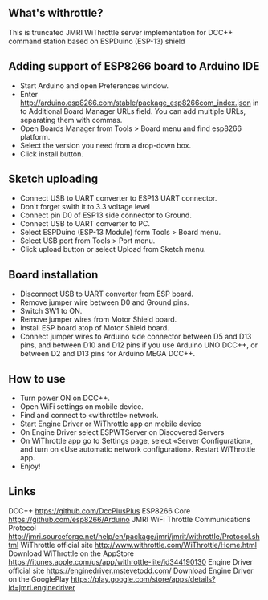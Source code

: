 What's withrottle?
-------------------
This is truncated JMRI WiThrottle server implementation for DCC++ command station based on ESPDuino (ESP-13) shield

Adding support of ESP8266 board to Arduino IDE
----------------------------------------------
* Start Arduino and open Preferences window.
* Enter http://arduino.esp8266.com/stable/package_esp8266com_index.json in to Additional Board Manager URLs field. You can add multiple URLs, separating them with commas.
* Open Boards Manager from Tools > Board menu and find esp8266 platform.
* Select the version you need from a drop-down box.
* Click install button.

Sketch uploading
----------------
* Connect USB to UART converter to ESP13 UART connector.
* Don't forget swith it to 3.3 voltage level
* Connect pin D0 of ESP13 side connector to Ground.
* Connect USB to UART converter to PC.
* Select ESPDuino (ESP-13 Module) form Tools > Board menu.
* Select USB port from Tools > Port menu.
* Click upload button or select Upload from Sketch menu.

Board installation
------------------
* Disconnect USB to UART converter from ESP board.
* Remove jumper wire between D0 and Ground pins.
* Switch SW1 to ON.
* Remove jumper wires from Motor Shield board.
* Install ESP board atop of Motor Shield board.
* Connect jumper wires to Arduino side connector between D5 and D13 pins, and between D10 and D12 pins if you use Arduino UNO DCC++, or between D2 and D13 pins for Arduino MEGA DCC++.

How to use
----------
* Turn power ON on DCC++.
* Open WiFi settings on mobile device.
* Find and connect to «withrottle» network.
* Start Engine Driver or WiThrottle app on mobile device
* On Engine Driver select ESPWTServer on Discovered Servers
* On WiThrottle app go to Settings page, select «Server Configuration», and turn on «Use automatic network configuration». Restart WiThrottle app.
* Enjoy!

Links
-----
DCC++ https://github.com/DccPlusPlus
ESP8266 Core https://github.com/esp8266/Arduino
JMRI WiFi Throttle Communications Protocol http://jmri.sourceforge.net/help/en/package/jmri/jmrit/withrottle/Protocol.shtml
WiThrottle official site http://www.withrottle.com/WiThrottle/Home.html
Download WiThrottle on the AppStore https://itunes.apple.com/us/app/withrottle-lite/id344190130
Engine Driver official site https://enginedriver.mstevetodd.com/
Download Engine Driver on the GooglePlay https://play.google.com/store/apps/details?id=jmri.enginedriver
